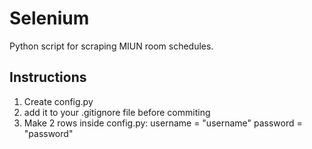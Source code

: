 # Selenium

Python script for scraping MIUN room schedules.

## Instructions
1. Create config.py 
2. add it to your .gitignore file before commiting
3. Make 2 rows inside config.py:    username = "username"
									password = "password"